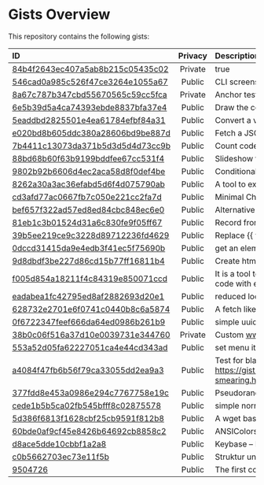 Gists Overview
=============

This repository contains the following gists:

| ID | Privacy | Description |
| :--- | :---: | :--- |
| [84b4f2643ec407a5ab8b215c05435c02](https://gist.github.com/84b4f2643ec407a5ab8b215c05435c02) | Private | true |
| [546cad0a985c526f47ce3264e1055a67](https://gist.github.com/546cad0a985c526f47ce3264e1055a67) | Public | CLI screenshot helper |
| [8a67c787b347cbd55670565c59cc5fca](https://gist.github.com/8a67c787b347cbd55670565c59cc5fca) | Private | Anchor tests |
| [6e5b39d5a4ca74393ebde8837bfa37e4](https://gist.github.com/6e5b39d5a4ca74393ebde8837bfa37e4) | Public | Draw the columns of a grid in the background |
| [5eaddbd2825501e4ea61784efbf84a31](https://gist.github.com/5eaddbd2825501e4ea61784efbf84a31) | Public | Convert a video to HLS format with multiple resolutions |
| [e020bd8b605ddc380a28606bd9be887d](https://gist.github.com/e020bd8b605ddc380a28606bd9be887d) | Public | Fetch a JSON and have the option to chancel the request |
| [7b4411c13073da371b5d3d5d4d73cc9b](https://gist.github.com/7b4411c13073da371b5d3d5d4d73cc9b) | Public | Count code lines in git repo |
| [88bd68b60f63b9199bddfee67cc531f4](https://gist.github.com/88bd68b60f63b9199bddfee67cc531f4) | Public | Slideshow for Marc Rudin |
| [9802b92b6606d4ec2aca58d8f0def4be](https://gist.github.com/9802b92b6606d4ec2aca58d8f0def4be) | Public | Conditional form handling based on JSON-Definiton |
| [8262a30a3ac36efabd5d6f4d075790ab](https://gist.github.com/8262a30a3ac36efabd5d6f4d075790ab) | Public | A tool to extract content from HTML, convert it to YAML, and update HTML content from YAML files. |
| [cd3afd77ac0667fb7c050e221cc2fa7d](https://gist.github.com/cd3afd77ac0667fb7c050e221cc2fa7d) | Public | Minimal ChatGPT request to the OpenAI-API |
| [bef657f322ad57ed8ed84cbc848ec6e0](https://gist.github.com/bef657f322ad57ed8ed84cbc848ec6e0) | Public | Alternative IP notations |
| [81eb1c3b01524d31a6c830fe9f05ff67](https://gist.github.com/81eb1c3b01524d31a6c830fe9f05ff67) | Public | Record from a canvas element to a webm file |
| [39b5ee219ce9c3228d89712236fd4629](https://gist.github.com/39b5ee219ce9c3228d89712236fd4629) | Public | Replace {{ values }} in String |
| [0dccd31415da9e4edb3f41ec5f75690b](https://gist.github.com/0dccd31415da9e4edb3f41ec5f75690b) | Public | get an element from an array at a specific position (index) – the index can be negative and exceed the length of the array (Modulo wrapping) |
| [9d8dbdf3be227d86cd15b77ff16811b4](https://gist.github.com/9d8dbdf3be227d86cd15b77ff16811b4) | Public | Create html-string from object notation |
| [f005d854a18211f4c84319e850071ccd](https://gist.github.com/f005d854a18211f4c84319e850071ccd) | Public | It is a tool to split a folder with .vue files into three files (.split.js/.split.scss/.split.vue)  and merge them back together. Ideal for refactoring code with external tools that don't know .vue files. |
| [eadabea1fc42795ed8af2882693d20e1](https://gist.github.com/eadabea1fc42795ed8af2882693d20e1) | Public | reduced lodash get() function in vanilla javascript |
| [628732e2701e6f0741c0440b8c6a5874](https://gist.github.com/628732e2701e6f0741c0440b8c6a5874) | Public | A fetch like helper in node |
| [0f6722347feef666da64ed0986b261b9](https://gist.github.com/0f6722347feef666da64ed0986b261b9) | Public | simple uuid4 function |
| [38b0c06f516a37d10e0039731e344760](https://gist.github.com/38b0c06f516a37d10e0039731e344760) | Private | Custom www.shortkeys.app |
| [553a52d05fa62227051ca4e44cd343ad](https://gist.github.com/553a52d05fa62227051ca4e44cd343ad) | Public | set menu items to active based on children |
| [a4084f47fb6b56f79ca33055dd2ea9a3](https://gist.github.com/a4084f47fb6b56f79ca33055dd2ea9a3) | Public | Test for black smearing see: https://gist.githack.com/signalwerk/a4084f47fb6b56f79ca33055dd2ea9a3/raw/592a8821f8f7448d57c25f39ddcc3778f649ebdc/black-smearing.html |
| [377fdd8e453a0986e294c7767758e19c](https://gist.github.com/377fdd8e453a0986e294c7767758e19c) | Public | Pseudorandom number generator (PRNG) |
| [cede1b5b5ca02fb545bfff8c02875578](https://gist.github.com/cede1b5b5ca02fb545bfff8c02875578) | Public | simple normalise css |
| [5d386f6813f1628cbf25cb9591f812b8](https://gist.github.com/5d386f6813f1628cbf25cb9591f812b8) | Public | A wget based easy poor man`s cache warmer script – See Line 4 for run from Terminal |
| [60bde0af9cf45e8426b64692cb8858c2](https://gist.github.com/60bde0af9cf45e8426b64692cb8858c2) | Public | ANSIColors |
| [d8ace5dde10cbbf1a2a8](https://gist.github.com/d8ace5dde10cbbf1a2a8) | Public | Keybase – Proof of my identity |
| [c0b5662703ec73e11f5b](https://gist.github.com/c0b5662703ec73e11f5b) | Public | Struktur und Inhalt |
| [9504726](https://gist.github.com/9504726) | Public | The first commented line is your dabblet’s title |
